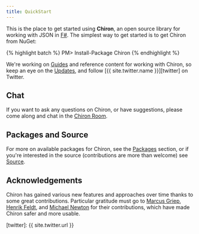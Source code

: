 ```yaml
---
title: QuickStart
---
```


This is the place to get started using __Chiron__, an open source library for working with JSON in [F#][fsharp]. The simplest way to get started is to get Chiron from NuGet:

{% highlight batch %}
PM> Install-Package Chiron
{% endhighlight %}

We're working on [Guides][guides] and reference content for working with Chiron, so keep an eye on the [Updates][updates], and follow [{{ site.twitter.name }}][twitter] on Twitter.

## Chat

If you want to ask any questions on Chiron, or have suggestions, please come along and chat in the [Chiron Room][room].

## Packages and Source

For more on available packages for Chiron, see the [Packages][packages] section, or if you're interested in the source (contributions are more than welcome) see [Source][source].

## Acknowledgements

Chiron has gained various new features and approaches over time thanks to some great contributions. Particular gratitude must go to [Marcus Griep][griep], [Henrik Feldt][feldt], and [Michael Newton][newton] for their contributions, which have made Chiron safer and more usable.

<!--- Local --->

[updates]: /chiron/updates
[guides]: /chiron/guides
[packages]:  /chiron/packages
[source]: /chiron/source

<!--- External --->

[room]: https://gitter.im/xyncro/aether
[fsharp]: http://fsharp.org
[twitter]: {{ site.twitter.url }}

<!--- People --->

[feldt]: https://github.com/haf
[griep]: https://github.com/neoeinstein
[newton]: https://github.com/mavnn
